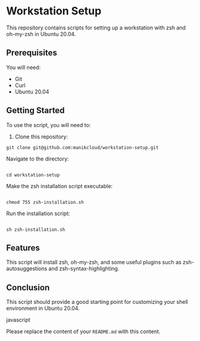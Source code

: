 # Workstation Setup

This repository contains scripts for setting up a workstation with zsh and oh-my-zsh in Ubuntu 20.04.

## Prerequisites

You will need: 

- Git
- Curl
- Ubuntu 20.04

## Getting Started

To use the script, you will need to:

1. Clone this repository:

```
git clone git@github.com:manikcloud/workstation-setup.git
```

Navigate to the directory:



```

cd workstation-setup
```

Make the zsh installation script executable:



```

chmod 755 zsh-installation.sh
```

Run the installation script:



```

sh zsh-installation.sh
```

## Features
This script will install zsh, oh-my-zsh, and some useful plugins such as zsh-autosuggestions and zsh-syntax-highlighting.

## Conclusion
This script should provide a good starting point for customizing your shell environment in Ubuntu 20.04.

javascript


Please replace the content of your `README.md` with this content.





